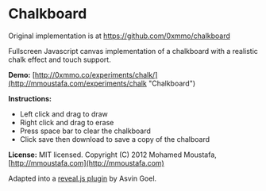 # Chalkboard

Original implementation is at https://github.com/0xmmo/chalkboard 

Fullscreen Javascript canvas implementation of a chalkboard with a realistic chalk effect and touch support.

**Demo:** [http://0xmmo.co/experiments/chalk/](http://mmoustafa.com/experiments/chalk "Chalkboard")

**Instructions:** 
- Left click and drag to draw
- Right click and drag to erase
- Press space bar to clear the chalkboard
- Click save then download to save a copy of the chalboard

**License:**
MIT licensed. Copyright (C) 2012 Mohamed Moustafa, [http://mmoustafa.com](http://mmoustafa.com)

Adapted into a [reveal.js plugin](http://courses.telematique.eu/reveal.js-plugins/chalkboard-demo.html#/ "Plugin") by Asvin Goel.


